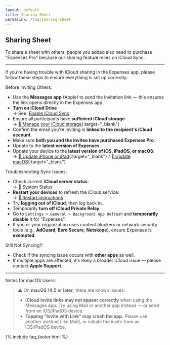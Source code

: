 ```yaml
---
layout: default
title: Sharing Sheet
permalink: /faq/sharing-sheet
---
```


## Sharing Sheet

To share a sheet with others, people you added also need to purchase "Expenses Pro" because our sharing feature relies on iCloud Sync.

---

If you're having trouble with iCloud sharing in the Expenses app, please follow these steps to ensure everything is set up correctly:

Before Inviting Others:

- Use the **Messages app** (Apple) to send the invitation link — this ensures the link opens directly in the Expenses app.
- **Turn on iCloud Drive**  
  → See: [Enable iCloud Sync](/faq/enable-icloud-sync)
- Ensure all participants have **sufficient iCloud storage**  
  → [ Manage your iCloud storage](https://support.apple.com/en-us/108922){:target="_blank"}
- Confirm the email you're inviting is **linked to the recipient's iCloud account**.
- Make sure **both you and the invitee have purchased Expenses Pro**.
- Update to the **latest version of Expenses**.
- Update your device to the **latest version of iOS, iPadOS, or macOS**:  
  → [ Update iPhone or iPad](https://support.apple.com/en-us/118575){:target="_blank"} / [ Update macOS](https://support.apple.com/en-us/108382){:target="_blank"}

Troubleshooting Sync Issues:

- Check current **iCloud server status**:  
  → [ System Status](https://www.apple.com/support/systemstatus/)
- **Restart your devices** to refresh the iCloud service:  
  → [ Restart instructions](https://support.apple.com/en-us/101603)
- Try **logging out of iCloud**, then log back in.
- Temporarily **turn off iCloud Private Relay**.
- Go to `Settings > General > Background App Refresh` and **temporarily disable** it for "Expenses".
- If you or your organization uses content blockers or network security tools (e.g., **AdGuard**, **Eero Secure**, **Netskope**), ensure Expenses is **exempted**.

Still Not Syncing?:

- Check if the syncing issue occurs with **other apps** as well.
- If multiple apps are affected, it's likely a broader iCloud issue — please contact **Apple Support**.

---

Notes for macOS Users:

> ⚠️ On **macOS 14.5 or later**, there are known issues:  
> 
> - **iCloud invite links may not appear correctly** when using the Messages app. Try using Mail or another app instead — or send from an iOS/iPadOS device.  
> - **Tapping “Invite with Link” may crash the app.** Please use another method (like Mail), or initiate the invite from an iOS/iPadOS device.

{% include faq_footer.html %}
